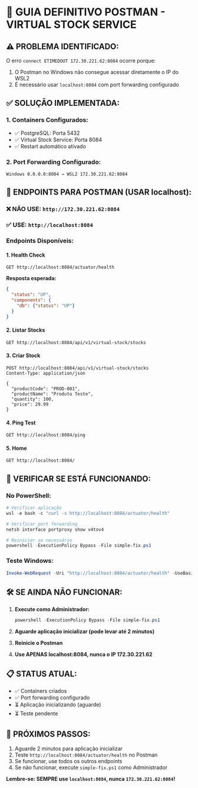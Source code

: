 # 🎯 GUIA DEFINITIVO POSTMAN - VIRTUAL STOCK SERVICE

## ⚠️ PROBLEMA IDENTIFICADO:
O erro `connect ETIMEDOUT 172.30.221.62:8084` ocorre porque:
1. O Postman no Windows não consegue acessar diretamente o IP do WSL2
2. É necessário usar `localhost:8084` com port forwarding configurado

## ✅ SOLUÇÃO IMPLEMENTADA:

### 1. **Containers Configurados:**
- ✅ PostgreSQL: Porta 5432
- ✅ Virtual Stock Service: Porta 8084
- ✅ Restart automático ativado

### 2. **Port Forwarding Configurado:**
```
Windows 0.0.0.0:8084 → WSL2 172.30.221.62:8084
```

## 🚀 **ENDPOINTS PARA POSTMAN (USAR localhost):**

### **❌ NÃO USE:** `http://172.30.221.62:8084`
### **✅ USE:** `http://localhost:8084`

### **Endpoints Disponíveis:**

#### 1. **Health Check**
```
GET http://localhost:8084/actuator/health
```
**Resposta esperada:**
```json
{
  "status": "UP",
  "components": {
    "db": {"status": "UP"}
  }
}
```

#### 2. **Listar Stocks**
```
GET http://localhost:8084/api/v1/virtual-stock/stocks
```

#### 3. **Criar Stock**
```
POST http://localhost:8084/api/v1/virtual-stock/stocks
Content-Type: application/json

{
  "productCode": "PROD-001",
  "productName": "Produto Teste",
  "quantity": 100,
  "price": 29.99
}
```

#### 4. **Ping Test**
```
GET http://localhost:8084/ping
```

#### 5. **Home**
```
GET http://localhost:8084/
```

## 🔧 **VERIFICAR SE ESTÁ FUNCIONANDO:**

### **No PowerShell:**
```powershell
# Verificar aplicação
wsl -e bash -c "curl -s http://localhost:8084/actuator/health"

# Verificar port forwarding
netsh interface portproxy show v4tov4

# Reiniciar se necessário
powershell -ExecutionPolicy Bypass -File simple-fix.ps1
```

### **Teste Windows:**
```powershell
Invoke-WebRequest -Uri "http://localhost:8084/actuator/health" -UseBasicParsing
```

## 🛠️ **SE AINDA NÃO FUNCIONAR:**

1. **Execute como Administrador:**
   ```powershell
   powershell -ExecutionPolicy Bypass -File simple-fix.ps1
   ```

2. **Aguarde aplicação inicializar (pode levar até 2 minutos)**

3. **Reinicie o Postman**

4. **Use APENAS localhost:8084, nunca o IP 172.30.221.62**

## 📋 **STATUS ATUAL:**
- ✅ Containers criados
- ✅ Port forwarding configurado  
- ⏳ Aplicação inicializando (aguarde)
- ⏳ Teste pendente

## 🎯 **PRÓXIMOS PASSOS:**
1. Aguarde 2 minutos para aplicação inicializar
2. Teste `http://localhost:8084/actuator/health` no Postman
3. Se funcionar, use todos os outros endpoints
4. Se não funcionar, execute `simple-fix.ps1` como Administrador

**Lembre-se: SEMPRE use `localhost:8084`, nunca `172.30.221.62:8084`!**